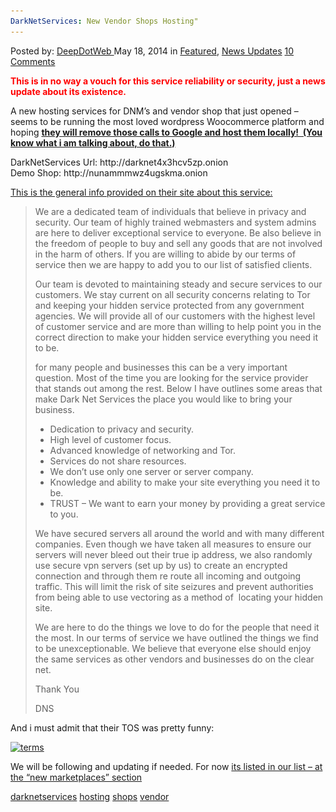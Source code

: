 ```yaml
---
DarkNetServices: New Vendor Shops Hosting"
---
```

<article class="post-listing post-5644 post type-post status-publish format-standard has-post-thumbnail hentry  tag-darknetservices tag-hosting tag-shops tag-vendor">
    <div class="post-inner">
        <span>Posted by: <a href="https://www.deepdotweb.com/author/admin/" title="">DeepDotWeb </a></span>
    <span>May 18, 2014</span>
    <span>in <a href="https://www.deepdotweb.com/category/deepdot-news/" rel="category tag">Featured</a>, <a href="https://www.deepdotweb.com/category/news-updates/" rel="category tag">News Updates</a></span>
    <span><a href="https://www.deepdotweb.com/2014/05/18/darknetservices-new-vendor-shops-hosting/#comments">10 Comments</a></span>
    </p>
    <div class="clear"></div>
    <div class="entry">
    <p><span style="color: #ff0000;"><strong>This is in no way a vouch for this service reliability or security, just a news update about its existence.  </strong></span></p>
    <p>A new hosting services for DNM&#8217;s and vendor shop that just opened &#8211; seems to be running the most loved wordpress Woocommerce platform and hoping <span style="text-decoration: underline;"><strong>they will remove those calls to Google and host them locally!  (You know what i am talking about, do that.)</strong></span></p>
    <p>DarkNetServices Url: http://darknet4x3hcv5zp.onion<br />
    Demo Shop: http://nunammmwz4ugskma.onion</p>
    <p><span style="text-decoration: underline;">This is the general info provided on their site about this service:</span></p>
    <blockquote>
    <p style="text-align: left;">We are a dedicated team of individuals that believe in privacy and security. Our team of highly trained webmasters and system admins are here to deliver exceptional service to everyone. Be also believe in the freedom of people to buy and sell any goods that are not involved in the harm of others. If you are willing to abide by our terms of service then we are happy to add you to our list of satisfied clients.</p>
    <p style="text-align: left;">Our team is devoted to maintaining steady and secure services to our customers. We stay current on all security concerns relating to Tor and keeping your hidden service protected from any government agencies. We will provide all of our customers with the highest level of customer service and are more than willing to help point you in the correct direction to make your hidden service everything you need it to be.</p>
    <p>for many people and businesses this can be a very important question. Most of the time you are looking for the service provider that stands out among the rest. Below I have outlines some areas that make Dark Net Services the place you would like to bring your business.</p>
    <ul>
    <li>Dedication to privacy and security.</li>
    <li>High level of customer focus.</li>
    <li>Advanced knowledge of networking and Tor.</li>
    <li>Services do not share resources.</li>
    <li>We don’t use only one server or server company.</li>
    <li>Knowledge and ability to make your site everything you need it to be.</li>
    <li>TRUST – We want to earn your money by providing a great service to you.</li>
    </ul>
    <p>We have secured servers all around the world and with many different companies. Even though we have taken all measures to ensure our servers will never bleed out their true ip address, we also randomly use secure vpn servers (set up by us) to create an encrypted connection and through them re route all incoming and outgoing traffic. This will limit the risk of site seizures and prevent authorities from being able to use vectoring as a method of  locating your hidden site.</p>
    <p>We are here to do the things we love to do for the people that need it the most. In our terms of service we have outlined the things we find to be unexceptionable. We believe that everyone else should enjoy the same services as other vendors and businesses do on the clear net.</p>
    <p>Thank You</p>
    <p>DNS</p></blockquote>
    <p>And i must admit that their TOS was pretty funny:</p>
    <p><a href="/imgs/2014/05/terms.png"><img class="aligncenter size-full wp-image-5646" src="/imgs/2014/05/terms.png" alt="terms" width="644" height="132" srcset="/imgs/2014/05/terms.png 644w, /imgs/2014/05/terms-300x61.png 300w" sizes="(max-width: 644px) 100vw, 644px" /></a></p>
    <p>We will be following and updating if needed. For now <a href="http://www.deepdotweb.com/2013/10/28/updated-llist-of-hidden-marketplaces-tor-i2p/">its listed in our list &#8211; at the &#8220;new marketplaces&#8221; section</a></p>
    </div>
    <a href="https://www.deepdotweb.com/tag/darknetservices/" rel="tag">darknetservices</a> <a href="https://www.deepdotweb.com/tag/hosting/" rel="tag">hosting</a> <a href="https://www.deepdotweb.com/tag/shops/" rel="tag">shops</a> <a href="https://www.deepdotweb.com/tag/vendor/" rel="tag">vendor</a></span> <span style="display:none" class="updated">2014-05-18</span>
    <div style="display:none" class="vcard author" itemprop="author" itemscope itemtype="http://schema.org/Person"><strong class="fn" itemprop="name">
    
